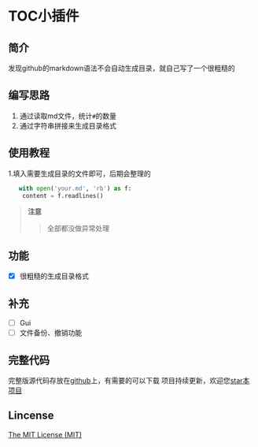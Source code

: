 # TOC小插件

## 简介
发现github的markdown语法不会自动生成目录，就自己写了一个很粗糙的

## 编写思路
1. 通过读取md文件，统计```#```的数量
2. 通过字符串拼接来生成目录格式  

## 使用教程
1.填入需要生成目录的文件即可，后期会整理的

```python
   with open('your.md', 'rb') as f:
    content = f.readlines()
```

>**注意**
>
>>全部都没做异常处理

## 功能

* [x] 很粗糙的生成目录格式

## 补充
* [ ] Gui
* [ ] 文件备份、撤销功能

## 完整代码
完整版源代码存放在[github](https://github.com/Bqrookie/project)上，有需要的可以下载
项目持续更新，欢迎您[star本项目](https://github.com/Bqrookie/project)

## Lincense
 [The MIT License (MIT)](http://opensource.org/licenses/MIT)

